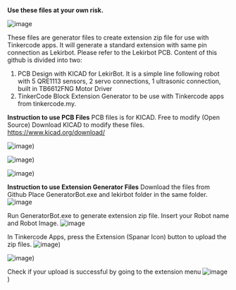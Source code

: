 **Use these files at your own risk.**

![image](https://github.com/apauaie/tinkercode_extension_generator/blob/main/media/Lekir%203D.png)<br>

These files are generator files to create extension zip file for use with Tinkercode apps. It will generate a standard extension with same pin connection as Lekirbot. Please refer to the Lekirbot PCB. 
Content of this github is divided into two:
1. PCB Design with KICAD for LekirBot. It is a simple line following robot with 5 QRE1113 sensors, 2 servo connections, 1 ultrasonic connection, built in TB6612FNG Motor Driver
2. TinkerCode Block Extension Generator to be use with Tinkercode apps from tinkercode.my.

**Instruction to use PCB Files**
PCB files is for KICAD. Free to modify  (Open Source)
Download KICAD to modify these files. https://www.kicad.org/download/

![image](https://github.com/apauaie/tinkercode_extension_generator/blob/main/media/Lekir%20Fusion%201.png))<br>

![image](https://github.com/apauaie/tinkercode_extension_generator/blob/main/media/Lekir%20Fusion%202.png))<br>

![image](https://github.com/apauaie/tinkercode_extension_generator/blob/main/media/Lekir%20Fusion%203.png))<br>




**Instruction to use Extension Generator Files**
Download the files from Github
Place GeneratorBot.exe and lekirbot folder in the same folder.
![image](https://github.com/apauaie/tinkercode_extension_generator/blob/main/media/Folder.png)<br>


Run GeneratorBot.exe to generate extension zip file. Insert your Robot name and Robot Image.
![image](https://github.com/apauaie/tinkercode_extension_generator/blob/main/media/GenerateBot.png)<br>

In Tinkercode Apps, press the Extension (Spanar Icon) button to upload the zip files. 
![image](https://github.com/apauaie/tinkercode_extension_generator/blob/main/media/spanar.png))<br>

![image](https://github.com/apauaie/tinkercode_extension_generator/blob/main/media/extension.png))<br>

Check if your upload is successful by going to the extension menu
![image](https://github.com/apauaie/tinkercode_extension_generator/blob/main/media/example.png))<br>
